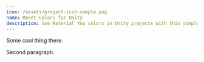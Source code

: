 ```yaml
---
icon: /assets/project-icon-sample.png
name: Monet Colors for Unity
description: Use Material You colors in Unity projects with this simple and customizeable package.
---
```


Some cool thing there.

Second paragraph.
